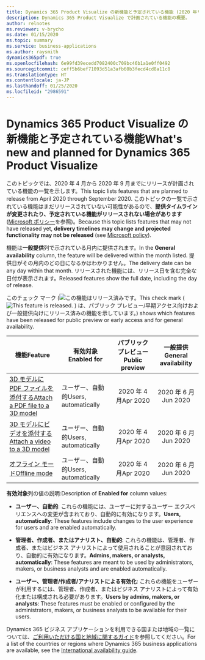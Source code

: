 ```yaml
---
title: Dynamics 365 Product Visualize の新機能と予定されている機能 (2020 年リリース ウェーブ 1)
description: Dynamics 365 Product Visualize で計画されている機能の概要。
author: relnotes
ms.reviewer: v-brycho
ms.date: 01/15/2020
ms.topic: summary
ms.service: business-applications
ms.author: raysmith
dynamics365pdf: true
ms.openlocfilehash: 6e99fd39ecedd7082400c709bc46b1a1e0ff0492
ms.sourcegitcommit: ceff5b6bef71093d51a3afb60b3fecd4cd8a11c8
ms.translationtype: HT
ms.contentlocale: ja-JP
ms.lasthandoff: 01/25/2020
ms.locfileid: "2986591"
---
```

# <a name="whats-new-and-planned-for-dynamics-365-product-visualize"></a><span data-ttu-id="58c3a-103">Dynamics 365 Product Visualize の新機能と予定されている機能</span><span class="sxs-lookup"><span data-stu-id="58c3a-103">What's new and planned for Dynamics 365 Product Visualize</span></span>

<span data-ttu-id="58c3a-104">このトピックでは、2020 年 4 月から 2020 年 9 月までにリリースが計画されている機能の一覧を示します。</span><span class="sxs-lookup"><span data-stu-id="58c3a-104">This topic lists features that are planned to release from April 2020 through September 2020.</span></span> <span data-ttu-id="58c3a-105">このトピックの一覧で示されている機能はまだリリースされていない可能性があるので、**提供タイムラインが変更されたり、予定されている機能がリリースされない場合があります** ([Microsoft ポリシー](https://go.microsoft.com/fwlink/p/?linkid=2007332)を参照)。</span><span class="sxs-lookup"><span data-stu-id="58c3a-105">Because this topic lists features that may not have released yet, **delivery timelines may change and projected functionality may not be released** (see [Microsoft policy](https://go.microsoft.com/fwlink/p/?linkid=2007332)).</span></span>

<span data-ttu-id="58c3a-106">機能は**一般提供**列で示されている月内に提供されます。</span><span class="sxs-lookup"><span data-stu-id="58c3a-106">In the **General availability** column, the feature will be delivered within the month listed.</span></span> <span data-ttu-id="58c3a-107">提供日がその月内のどの日になるかはわかりません。</span><span class="sxs-lookup"><span data-stu-id="58c3a-107">The delivery date can be any day within that month.</span></span> <span data-ttu-id="58c3a-108">リリースされた機能には、リリース日を含む完全な日付が表示されます。</span><span class="sxs-lookup"><span data-stu-id="58c3a-108">Released features show the full date, including the day of release.</span></span>

<span data-ttu-id="58c3a-109">このチェック マーク (![この機能はリリース済みです。](/dynamics365-release-plan/media/green-checkmark.png "この機能はリリース済みです。")</span><span class="sxs-lookup"><span data-stu-id="58c3a-109">This check mark (![This feature is released.](/dynamics365-release-plan/media/green-checkmark.png "This feature is released.")</span></span> <span data-ttu-id="58c3a-110">) は、パブリック プレビュー/早期アクセス向けおよび一般提供向けにリリース済みの機能を示しています。</span><span class="sxs-lookup"><span data-stu-id="58c3a-110">) shows which features have been released for public preview or early access and for general availability.</span></span>

| <span data-ttu-id="58c3a-111">機能</span><span class="sxs-lookup"><span data-stu-id="58c3a-111">Feature</span></span>    | <span data-ttu-id="58c3a-112">有効対象</span><span class="sxs-lookup"><span data-stu-id="58c3a-112">Enabled for</span></span>    |  <span data-ttu-id="58c3a-113">パブリック プレビュー</span><span class="sxs-lookup"><span data-stu-id="58c3a-113">Public preview</span></span> |  <span data-ttu-id="58c3a-114">一般提供</span><span class="sxs-lookup"><span data-stu-id="58c3a-114">General availability</span></span> | 
| ---------- |---------------- | :---------------: |:--------------: |
 | [<span data-ttu-id="58c3a-115">3D モデルに PDF ファイルを添付する</span><span class="sxs-lookup"><span data-stu-id="58c3a-115">Attach a PDF file to a 3D model</span></span>](attach-pdf-file-3d-model.md) | <span data-ttu-id="58c3a-116">ユーザー、自動的</span><span class="sxs-lookup"><span data-stu-id="58c3a-116">Users, automatically</span></span> | <span data-ttu-id="58c3a-117">2020 年 4 月</span><span class="sxs-lookup"><span data-stu-id="58c3a-117">Apr 2020</span></span>|<span data-ttu-id="58c3a-118">2020 年 6 月</span><span class="sxs-lookup"><span data-stu-id="58c3a-118">Jun 2020</span></span> | 
 | [<span data-ttu-id="58c3a-119">3D モデルにビデオを添付する</span><span class="sxs-lookup"><span data-stu-id="58c3a-119">Attach a video to a 3D model</span></span>](attach-video-3d-model.md) | <span data-ttu-id="58c3a-120">ユーザー、自動的</span><span class="sxs-lookup"><span data-stu-id="58c3a-120">Users, automatically</span></span> | <span data-ttu-id="58c3a-121">2020 年 4 月</span><span class="sxs-lookup"><span data-stu-id="58c3a-121">Apr 2020</span></span>|<span data-ttu-id="58c3a-122">2020 年 6 月</span><span class="sxs-lookup"><span data-stu-id="58c3a-122">Jun 2020</span></span> | 
 | [<span data-ttu-id="58c3a-123">オフライン モード</span><span class="sxs-lookup"><span data-stu-id="58c3a-123">Offline mode</span></span>](offline-mode.md) | <span data-ttu-id="58c3a-124">ユーザー、自動的</span><span class="sxs-lookup"><span data-stu-id="58c3a-124">Users, automatically</span></span> | <span data-ttu-id="58c3a-125">2020 年 4 月</span><span class="sxs-lookup"><span data-stu-id="58c3a-125">Apr 2020</span></span>|<span data-ttu-id="58c3a-126">2020 年 6 月</span><span class="sxs-lookup"><span data-stu-id="58c3a-126">Jun 2020</span></span> | 

<span data-ttu-id="58c3a-127">**有効対象**列の値の説明:</span><span class="sxs-lookup"><span data-stu-id="58c3a-127">Description of **Enabled for** column values:</span></span>

- <span data-ttu-id="58c3a-128">**ユーザー、自動的**: これらの機能には、ユーザーに対するユーザー エクスペリエンスへの変更が含まれており、自動的に有効になります。</span><span class="sxs-lookup"><span data-stu-id="58c3a-128">**Users, automatically**: These features include changes to the user experience for users and are enabled automatically.</span></span>

- <span data-ttu-id="58c3a-129">**管理者、作成者、またはアナリスト、自動的**: これらの機能は、管理者、作成者、またはビジネス アナリストによって使用されることが意図されており、自動的に有効になります。</span><span class="sxs-lookup"><span data-stu-id="58c3a-129">**Admins, makers, or analysts, automatically**: These features are meant to be used by administrators, makers, or business analysts and are enabled automatically.</span></span>

- <span data-ttu-id="58c3a-130">**ユーザー、管理者/作成者/アナリストによる有効化**: これらの機能をユーザーが利用するには、管理者、作成者、またはビジネス アナリストによって有効化または構成される必要があります。</span><span class="sxs-lookup"><span data-stu-id="58c3a-130">**Users by admins, makers, or analysts**: These features must be enabled or configured by the administrators, makers, or business analysts to be available for their users.</span></span>


<span data-ttu-id="58c3a-131">Dynamics 365 ビジネス アプリケーションを利用できる国または地域の一覧については、[ご利用いただける国と地域に関するガイド](https://aka.ms/dynamics_365_international_availability_deck)を参照してください。</span><span class="sxs-lookup"><span data-stu-id="58c3a-131">For a list of the countries or regions where Dynamics 365 business applications are available, see the [International availability guide](https://aka.ms/dynamics_365_international_availability_deck).</span></span> 
